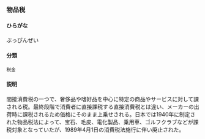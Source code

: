 <div style="display:none;">

## [あ行](securities-terms?id=あ行)
## [か行](securities-terms?id=か行)
## [さ行](securities-terms?id=さ行)
## [た行](securities-terms?id=た行)
## [な行](securities-terms?id=な行)
## [は行](securities-terms?id=は行)

</div>

### 物品税

#### ひらがな

ぶっぴんぜい

#### 分類

`税金`

#### 説明

間接消費税の一つで、奢侈品や嗜好品を中心に特定の商品やサービスに対して課される税。最終段階で消費者に直接課税する直接消費税とは違い、メーカーの出荷時に課税されるため価格にそのまま上乗せされる。日本では1940年に制定された物品税法によって、宝石、毛皮、電化製品、乗用車、ゴルフクラブなどが課税対象となっていたが、1989年4月1日の消費税法施行に伴い廃止された。

<div style="display:none;">

## [ま行](securities-terms?id=ま行)
## [や行](securities-terms?id=や行)
## [ら行](securities-terms?id=ら行)
## [わ行](securities-terms?id=わ行)
## [英数字・記号](securities-terms?id=英数字・記号)

</div>

